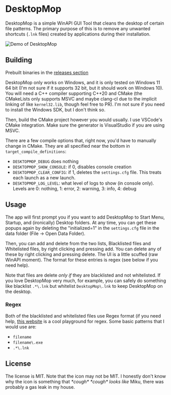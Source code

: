 # DesktopMop

DesktopMop is a simple WinAPI GUI Tool that cleans the desktop of certain file patterns. The primary purpose of this is to remove any unwanted shortcuts  (`.lnk` files) created by applications during their installation.

![Demo of DesktopMop](https://github.com/ketexon/DesktopMop/assets/29184562/d409cb43-61d2-447c-8379-6e9b59eae9c3)

## Building

Prebuilt binaries in the [releases section](https://github.com/ketexon/DesktopMop/releases/latest)

DesktopMop only works on Windows, and it is only tested on Windows 11 64 bit (I'm not sure if it supports 32 bit, but it should work on Windows 10). You will need a C++ compiler supporting C++20 and CMake (the CMakeLists only supports MSVC and maybe clang-cl due to the implicit linking of like `kernel32.lib`, though feel free to PR). I'm not sure if you need to install the Windows SDK, but I don't think so.

Then, build the CMake project however you would usually. I use VSCode's CMake integration. Make sure the generator is VisualStudio if you are using MSVC. 

There are a few compile options that, right now, you'd have to manually change in CMake. They are all specified near the bottom in `target_compile_definitions`:

- `DESKTOPMOP_DEBUG` does nothing
- `DESKTOPMOP_SHOW_CONSOLE`: if 0, disables console creation
- `DESKTOPMOP_CLEAR_CONFIG`: if 1, deletes the `settings.cfg` file. This treats each launch as a new launch.
- `DESKTOPMOP_LOG_LEVEL`: what level of logs to show (in console only). Levels are 0: nothing, 1: error, 2: warning, 3: info, 4: debug

## Usage

The app will first prompt you if you want to add DesktopMop to Start Menu, Startup, and (ironically) Desktop folders. At any time, you can get these popups again by deleting the "initialized=1" in the `settings.cfg` file in the data folder (File -> Open Data Folder).

Then, you can add and delete from the two lists, Blacklisted files and Whitelisted files, by right clicking and pressing add. You can delete any of these by right clicking and pressing delete. The UI is a little scuffed (raw WinAPI moment). The format for these entries is regex (see below if you need help). 

Note that files are delete *only if* they are blacklisted and not whitelisted. If you love DesktopMop very much, for example, you can safely do something like blacklist `.*\.lnk` but whitelist `DesktopMop\.lnk` to keep DesktopMop on the desktop.

### Regex

Both of the blacklisted and whitelisted files use Regex format (if you need help, [this website](https://regexr.com/) is a cool playground for regex. Some basic patterns that I would use are:

- `filename`
- `filename\.exe`
- `.*\.lnk`

## License

The license is MIT. Note that the icon may not be MIT. I honestly don't know why the icon is something that *\*cough\* \*cough\* looks like* Miku, there was probably a gas leak in my house.
